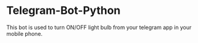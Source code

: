 # Telegram-Bot-Python
This bot is used to turn ON/OFF light bulb from your telegram app in your mobile phone.
